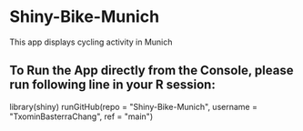 # Shiny-Bike-Munich
This app displays cycling activity in Munich


## To Run the App directly from the Console, please run following line in your R session:

library(shiny)
runGitHub(repo = "Shiny-Bike-Munich", username = "TxominBasterraChang", ref = "main")
